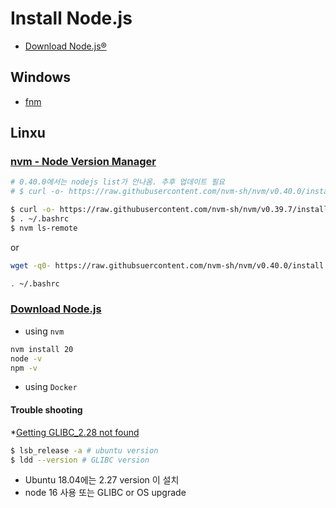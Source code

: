 # Install Node.js

* [Download Node.js®](https://nodejs.org/en/download/prebuilt-installer/current)

## Windows

* [fnm](./fnm.md)

## Linxu

### [nvm - Node Version Manager](https://github.com/nvm-sh/nvm)

```bash
# 0.40.0에서는 nodejs list가 안나옴. 추후 업데이트 필요
# $ curl -o- https://raw.githubusercontent.com/nvm-sh/nvm/v0.40.0/install.sh | bash

$ curl -o- https://raw.githubusercontent.com/nvm-sh/nvm/v0.39.7/install.sh | bash
$ . ~/.bashrc
$ nvm ls-remote
```
or 

```bash
wget -q0- https://raw.githubsuercontent.com/nvm-sh/nvm/v0.40.0/install.sh | bash

. ~/.bashrc
```


### [Download Node.js](https://nodejs.org/en/download/package-manager)
* using `nvm`

```bash
nvm install 20
node -v
npm -v
```


* using `Docker`


#### Trouble shooting
*[Getting GLIBC_2.28 not found](https://stackoverflow.com/questions/72921215/getting-glibc-2-28-not-found)

```bash
$ lsb_release -a # ubuntu version
$ ldd --version # GLIBC version 
```

* Ubuntu 18.04에는 2.27 version 이 설치
* node 16 사용 또는 GLIBC or OS upgrade
